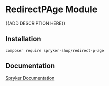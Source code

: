 # RedirectPAge Module

{{ADD DESCRIPTION HERE}}

## Installation

```
composer require spryker-shop/redirect-p-age
```

## Documentation

[Spryker Documentation](https://academy.spryker.com)
